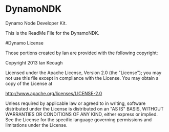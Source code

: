 DynamoNDK
=========

Dynamo Node Developer Kit.

This is the ReadMe File for the DynamoNDK.



#Dynamo License

Those portions created by Ian are provided with the following copyright:

Copyright 2013 Ian Keough

Licensed under the Apache License, Version 2.0 (the "License"); you may not use this file except in compliance with the License. You may obtain a copy of the License at

http://www.apache.org/licenses/LICENSE-2.0

Unless required by applicable law or agreed to in writing, software distributed under the License is distributed on an "AS IS" BASIS, WITHOUT WARRANTIES OR CONDITIONS OF ANY KIND, either express or implied. See the License for the specific language governing permissions and limitations under the License.

